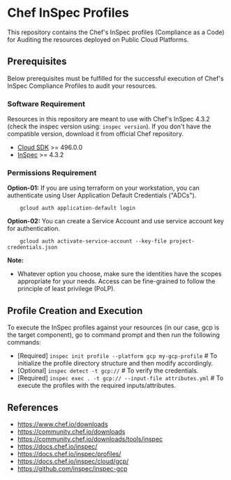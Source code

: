 # Chef InSpec Profiles
This repository contains the Chef's InSpec profiles (Compliance as a Code) for Auditing the resources deployed on Public Cloud Platforms.

## Prerequisites
Below prerequisites must be fulfilled for the successful execution of Chef's InSpec Compliance Profiles to audit your resources.

### Software Requirement
Resources in this repository are meant to use with Chef's InSpec 4.3.2 (check the inspec version using: `inspec version`). If you don't have the compatible version, download it from official Chef repository.

-   [Cloud SDK](https://cloud.google.com/sdk/install) >= 496.0.0
-   [InSpec](https://community.chef.io/downloads/tools/inspec) >= 4.3.2

### Permissions Requirement
**Option-01:** If you are using terraform on your workstation, you can authenticate using User Application Default Credentials ("ADCs").

```
    gcloud auth application-default login
```

**Option-02:** You can create a Service Account and use service account key for authentication.

```
    gcloud auth activate-service-account --key-file project-credentials.json
```

**Note:** 
- Whatever option you choose, make sure the identities have the scopes appropriate for your needs. Access can be fine-grained to follow the principle of least privilege (PoLP).

## Profile Creation and Execution
To execute the InSpec profiles against your resources (in our case, gcp is the target component), go to command prompt and then run the following commands:

- [Required] `inspec init profile --platform gcp my-gcp-profile` # To initialize the profile directory structure and then modify accordingly.
- [Optional] `inspec detect -t gcp://` # To verify the credentials.
- [Required] `inspec exec . -t gcp:// --input-file attributes.yml` # To execute the profiles with the required inputs/attributes.

## References
- https://www.chef.io/downloads
- https://community.chef.io/downloads
- https://community.chef.io/downloads/tools/inspec
- https://docs.chef.io/inspec/
- https://docs.chef.io/inspec/profiles/
- https://docs.chef.io/inspec/cloud/gcp/
- https://github.com/inspec/inspec-gcp
